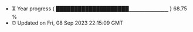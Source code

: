 - ⏳ Year progress { ████████████████████▁▁▁▁▁▁▁▁▁▁ } 68.75 %
- ⏰ Updated on Fri, 08 Sep 2023 22:15:09 GMT

